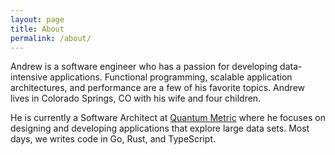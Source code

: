 ```yaml
---
layout: page
title: About
permalink: /about/
---
```


Andrew is a software engineer who has a passion for developing data-intensive applications.
Functional programming, scalable application architectures, and performance are a few of
his favorite topics. Andrew lives in Colorado Springs, CO with his wife and four children.

He is currently a Software Architect at [Quantum Metric](https://www.quantummetric.com) where
he focuses on designing and developing applications that explore large data sets. Most days,
we writes code in Go, Rust, and TypeScript.